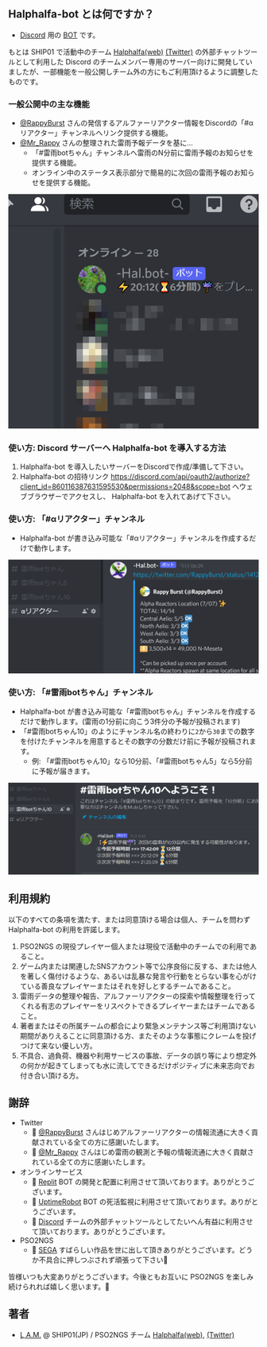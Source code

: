 ## Halphalfa-bot とは何ですか？

- [Discord](https://discord.com/) 用の [BOT](https://it-trend.jp/words/bot) です。

もとは SHIP01 で活動中のチーム [Halphalfa(web)](https://seesaawiki.jp/halphalfa/) [(Twitter)](https://twitter.com/halphalfa_ngs) の外部チャットツールとして利用した Discord のチームメンバー専用のサーバー向けに開発していましたが、一部機能を一般公開しチーム外の方にもご利用頂けるように調整したものです。

### 一般公開中の主な機能

- [@RappyBurst](https://twitter.com/RappyBurst/) さんの発信するアルファーリアクター情報をDiscordの「#αリアクター」チャンネルへリンク提供する機能。
- [@Mr_Rappy](https://twitter.com/Mr_Rappy/) さんの整理された雷雨予報データを基に…
  - 「#雷雨botちゃん」チャンネルへ雷雨のN分前に雷雨予報のお知らせを提供する機能。
  - オンライン中のステータス表示部分で簡易的に次回の雷雨予報のお知らせを提供する機能。

![参考画像3](./hal-bot-3.png)

### 使い方: Discord サーバーへ Halphalfa-bot を導入する方法

1. Halphalfa-bot を導入したいサーバーをDiscordで作成/準備して下さい。
2. Halphalfa-bot の招待リンク <https://discord.com/api/oauth2/authorize?client_id=860116387631595530&permissions=2048&scope=bot> へウェブブラウザーでアクセスし、 Halphalfa-bot を入れてあげて下さい。

### 使い方: 「#αリアクター」チャンネル

- Halphalfa-bot が書き込み可能な「#αリアクター」チャンネルを作成するだけで動作します。

![参考画像1](./hal-bot-1.png)

### 使い方: 「#雷雨botちゃん」チャンネル

- Halphalfa-bot が書き込み可能な「#雷雨botちゃん」チャンネルを作成するだけで動作します。(雷雨の1分前に向こう3件分の予報が投稿されます)
- 「#雷雨botちゃん10」のようにチャンネル名の終わりに`2`から`30`までの数字を付けたチャンネルを用意するとその数字の分数だけ前に予報が投稿されます。
  - 例: 「#雷雨botちゃん10」なら10分前、「#雷雨botちゃん5」なら5分前に予報が届きます。

![参考画像1](./hal-bot-2.png)

## 利用規約

以下のすべての条項を満たす、または同意頂ける場合は個人、チームを問わず Halphalfa-bot の利用を許諾します。

1. PSO2NGS の現役プレイヤー個人または現役で活動中のチームでの利用であること。
2. ゲーム内または関連したSNSアカウント等で公序良俗に反する、または他人を著しく傷付けるような、あるいは乱暴な発言や行動をとらない事を心がけている善良なプレイヤーまたはそれを好しとするチームであること。
4. 雷雨データの整理や報告、アルファーリアクターの探索や情報整理を行ってくれる有志のプレイヤーをリスペクトできるプレイヤーまたはチームであること。
5. 著者またはその所属チームの都合により緊急メンテナンス等ご利用頂けない期間がありえることに同意頂ける方、またそのような事態にクレームを投げつけて来ない優しい方。
6. 不具合、過負荷、機器や利用サービスの事故、データの誤り等により想定外の何かが起きてしまっても水に流してできるだけポジティブに未来志向でお付き合い頂ける方。

## 謝辞

- Twitter
  - 🙏 [@RappyBurst](https://twitter.com/RappyBurst/) さんはじめアルファーリアクターの情報流通に大きく貢献されている全ての方に感謝いたします。
  - 🙏 [@Mr_Rappy](https://twitter.com/Mr_Rappy/) さんはじめ雷雨の観測と予報の情報流通に大きく貢献されている全ての方に感謝いたします。
- オンラインサービス
  - 🙏 [Replit](https://replit.com/) BOT の開発と配置に利用させて頂いております。ありがとうございます。
  - 🙏 [UptimeRobot](https://uptimerobot.com/) BOT の死活監視に利用させて頂いております。ありがとうございます。
  - 🙏 [Discord](https://discord.com/) チームの外部チャットツールとしてたいへん有益に利用させて頂いております。ありがとうございます。
- PSO2NGS
  - 🙏 [SEGA](https://sega.jp/) すばらしい作品を世に出して頂きありがとうございます。どうか不具合に押しつぶされず頑張って下さい💪

皆様いつも大変ありがとうございます。今後ともお互いに PSO2NGS を楽しみ続けられれば嬉しく思います。🙏

## 著者

- [L,A.M.](https://twitter.com/LAM35105379) @ SHIP01(JP) / PSO2NGS チーム [Halphalfa(web)](https://seesaawiki.jp/halphalfa/), [(Twitter)](https://twitter.com/halphalfa_ngs)
